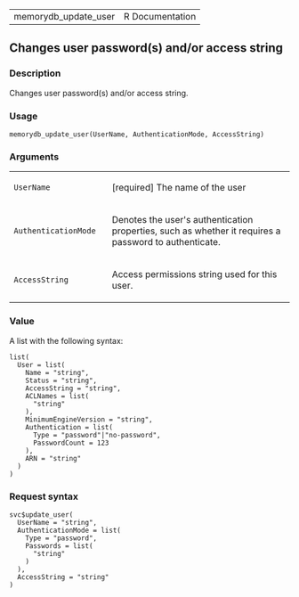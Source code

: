 <table style="width: 100%;">
<tbody>
<tr class="odd">
<td>memorydb_update_user</td>
<td style="text-align: right;">R Documentation</td>
</tr>
</tbody>
</table>

## Changes user password(s) and/or access string

### Description

Changes user password(s) and/or access string.

### Usage

    memorydb_update_user(UserName, AuthenticationMode, AccessString)

### Arguments

<table>
<colgroup>
<col style="width: 35%" />
<col style="width: 65%" />
</colgroup>
<tbody>
<tr class="odd">
<td><code id="memorydb_update_user_:_UserName">UserName</code></td>
<td><p>[required] The name of the user</p></td>
</tr>
<tr class="even">
<td><code
id="memorydb_update_user_:_AuthenticationMode">AuthenticationMode</code></td>
<td><p>Denotes the user's authentication properties, such as whether it
requires a password to authenticate.</p></td>
</tr>
<tr class="odd">
<td><code
id="memorydb_update_user_:_AccessString">AccessString</code></td>
<td><p>Access permissions string used for this user.</p></td>
</tr>
</tbody>
</table>

### Value

A list with the following syntax:

    list(
      User = list(
        Name = "string",
        Status = "string",
        AccessString = "string",
        ACLNames = list(
          "string"
        ),
        MinimumEngineVersion = "string",
        Authentication = list(
          Type = "password"|"no-password",
          PasswordCount = 123
        ),
        ARN = "string"
      )
    )

### Request syntax

    svc$update_user(
      UserName = "string",
      AuthenticationMode = list(
        Type = "password",
        Passwords = list(
          "string"
        )
      ),
      AccessString = "string"
    )

